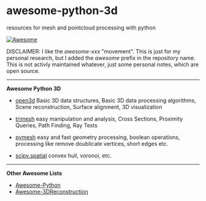 # awesome-python-3d
resources for mesh and pointcloud processing with python


[![Awesome](https://awesome.re/badge.svg)](https://awesome.re)


DISCLAIMER: I like the _awesome-xxx_ "movement". This is just for my personal research, but I added the _awesome_ prefix in the repository name. This is not activly maintained whatever, just some personal notes, which are open source.



______________________________________________________________________________________________________________

**Awesome Python 3D**

* [open3d](https://github.com/IntelVCL/Open3D) Basic 3D data structures, Basic 3D data processing algorithms, Scene reconstruction, Surface alignment, 3D visualization

* [trimesh](https://github.com/mikedh/trimesh) easy manipulation and analysis, Cross Sections, Proximity Queries, Path Finding, Ray Tests

* [pymesh](https://github.com/PyMesh/PyMesh) easy and fast geometry processing, boolean operations, processing like remove doublicate vertices, short edges etc.

* [scipy.spatial](https://docs.scipy.org/doc/scipy/reference/spatial.html) convex hull, voronoi, etc.

___________________________________________________________________________________________________________

**Other Awesome Lists**

* [Awesome-Python](https://github.com/vinta/awesome-python)
* [Awesome-3DReconstruction](https://github.com/openMVG/awesome_3DReconstruction_list)
